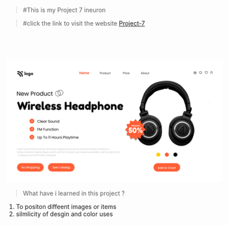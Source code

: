 >  #This is my  Project 7 ineuron

> #click the link to visit the website  [Project-7](https://stupendous-eclair-6f3af3.netlify.app)
<br />

&nbsp;


![Project-7](./7.png)

> What have i learned in this project ?
  1. To positon diffeent images or items 
  2. silmlicity of desgin and color uses





